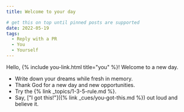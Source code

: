 ```yaml
---
title: Welcome to your day

# get this on top until pinned posts are supported
date: 2022-05-19
tags:
  - Reply with a PR
  - You
  - Yourself
---
```

Hello, {% include you-link.html title="you" %}! Welcome to a new day. 

* Write down your dreams while fresh in memory.
* Thank God for a new day and new opportunities.
* Try the {% link _topics/1-3-5-rule.md %}.
* Say, ["I got this!"]({% link _cues/you-got-this.md %}) out loud and believe it.
